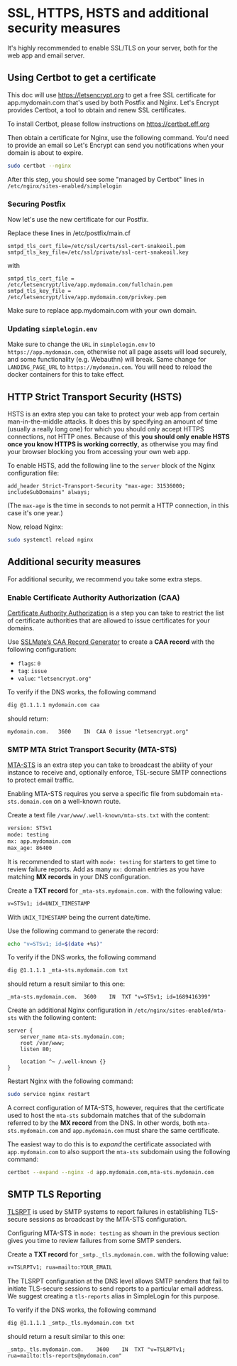 # SSL, HTTPS, HSTS and additional security measures

It's highly recommended to enable SSL/TLS on your server, both for the web app and email server.

## Using Certbot to get a certificate

This doc will use https://letsencrypt.org to get a free SSL certificate for app.mydomain.com that's used by both Postfix and Nginx. Let's Encrypt provides Certbot, a tool to obtain and renew SSL certificates.

To install Certbot, please follow instructions on https://certbot.eff.org

Then obtain a certificate for Nginx, use the following command. You'd need to provide an email so Let's Encrypt can send you notifications when your domain is about to expire.

```bash
sudo certbot --nginx
```

After this step, you should see some "managed by Certbot" lines in `/etc/nginx/sites-enabled/simplelogin`

### Securing Postfix

Now let's use the new certificate for our Postfix.

Replace these lines in /etc/postfix/main.cf

```
smtpd_tls_cert_file=/etc/ssl/certs/ssl-cert-snakeoil.pem
smtpd_tls_key_file=/etc/ssl/private/ssl-cert-snakeoil.key
```

with

```
smtpd_tls_cert_file = /etc/letsencrypt/live/app.mydomain.com/fullchain.pem
smtpd_tls_key_file = /etc/letsencrypt/live/app.mydomain.com/privkey.pem
```

Make sure to replace app.mydomain.com with your own domain.

### Updating `simplelogin.env`

Make sure to change the `URL` in `simplelogin.env` to `https://app.mydomain.com`, otherwise not all page assets will load securely, and some functionality (e.g. Webauthn) will break.
Same change for `LANDING_PAGE_URL` to `https://mydomain.com`.
You will need to reload the docker containers for this to take effect.

## HTTP Strict Transport Security (HSTS)

HSTS is an extra step you can take to protect your web app from certain man-in-the-middle attacks. It does this by specifying an amount of time (usually a really long one) for which you should only accept HTTPS connections, not HTTP ones. Because of this **you should only enable HSTS once you know HTTPS is working correctly**, as otherwise you may find your browser blocking you from accessing your own web app.

To enable HSTS, add the following line to the `server` block of the Nginx configuration file:

```
add_header Strict-Transport-Security "max-age: 31536000; includeSubDomains" always;
```

(The `max-age` is the time in seconds to not permit a HTTP connection, in this case it's one year.)

Now, reload Nginx:

```bash
sudo systemctl reload nginx
```

## Additional security measures

For additional security, we recommend you take some extra steps.

### Enable Certificate Authority Authorization (CAA)

[Certificate Authority Authorization](https://letsencrypt.org/docs/caa/) is a step you can take to restrict the list of certificate authorities that are allowed to issue certificates for your domains.

Use [SSLMate’s CAA Record Generator](https://sslmate.com/caa/) to create a **CAA record** with the following configuration:

- `flags`: `0`
- `tag`: `issue`
- `value`: `"letsencrypt.org"`

To verify if the DNS works, the following command

```bash
dig @1.1.1.1 mydomain.com caa
```

should return:

```
mydomain.com.	3600	IN	CAA	0 issue "letsencrypt.org"
```

### SMTP MTA Strict Transport Security (MTA-STS)

[MTA-STS](https://datatracker.ietf.org/doc/html/rfc8461) is an extra step you can take to broadcast the ability of your instance to receive and, optionally enforce, TSL-secure SMTP connections to protect email traffic.

Enabling MTA-STS requires you serve a specific file from subdomain `mta-sts.domain.com` on a well-known route.

Create a text file `/var/www/.well-known/mta-sts.txt` with the content:

```txt
version: STSv1
mode: testing
mx: app.mydomain.com
max_age: 86400
```

It is recommended to start with `mode: testing` for starters to get time to review failure reports. Add as many `mx:` domain entries as you have matching **MX records** in your DNS configuration.

Create a **TXT record** for `_mta-sts.mydomain.com.` with the following value:

```txt
v=STSv1; id=UNIX_TIMESTAMP
```

With `UNIX_TIMESTAMP` being the current date/time.

Use the following command to generate the record:

```bash
echo "v=STSv1; id=$(date +%s)"
```

To verify if the DNS works, the following command

```bash
dig @1.1.1.1 _mta-sts.mydomain.com txt
```

should return a result similar to this one:

```
_mta-sts.mydomain.com.	3600	IN	TXT	"v=STSv1; id=1689416399"
```

Create an additional Nginx configuration in `/etc/nginx/sites-enabled/mta-sts` with the following content:

```
server {
	server_name mta-sts.mydomain.com;
	root /var/www;
	listen 80;

	location ^~ /.well-known {}
}
```

Restart Nginx with the following command:

```sh
sudo service nginx restart
```

A correct configuration of MTA-STS, however, requires that the certificate used to host the `mta-sts` subdomain matches that of the subdomain referred to by the **MX record** from the DNS. In other words, both `mta-sts.mydomain.com` and `app.mydomain.com` must share the same certificate.

The easiest way to do this is to _expand_ the certificate associated with `app.mydomain.com` to also support the `mta-sts` subdomain using the following command:

```sh
certbot --expand --nginx -d app.mydomain.com,mta-sts.mydomain.com
```

## SMTP TLS Reporting

[TLSRPT](https://datatracker.ietf.org/doc/html/rfc8460) is used by SMTP systems to report failures in establishing TLS-secure sessions as broadcast by the MTA-STS configuration.

Configuring MTA-STS in `mode: testing` as shown in the previous section gives you time to review failures from some SMTP senders.

Create a **TXT record** for `_smtp._tls.mydomain.com.` with the following value:

```txt
v=TSLRPTv1; rua=mailto:YOUR_EMAIL
```

The TLSRPT configuration at the DNS level allows SMTP senders that fail to initiate TLS-secure sessions to send reports to a particular email address.  We suggest creating a `tls-reports` alias in SimpleLogin for this purpose.

To verify if the DNS works, the following command

```bash
dig @1.1.1.1 _smtp._tls.mydomain.com txt
```

should return a result similar to this one:

```
_smtp._tls.mydomain.com.	3600	IN	TXT	"v=TSLRPTv1; rua=mailto:tls-reports@mydomain.com"
```
